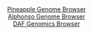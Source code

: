 <div id="Pineapple_Genome_Browser" align="center">
  <a href="https://igv.org/app/?sessionURL=blob:zZJda9swFIb_i6BlA8eW7MSODWW4adpmLW2X4KRLKUZ2ZEdUlhxJjtOE_PepYWM3KzQXGwNdSAd9vOfRswNrIhUVHETAtVHPRghYQC1FO8FVzcgdrogCUYGZIhaQpCCS8JyAaAcKrDROxrfm5FLrWkWOQ3XdqTAvha08G1d4KzhulZ2LyhkIxnAmJNZCKudc4rVwaLnutCTDdW2btz275yywxg5m9VJwJZya8DJtzX3pr1JaEi4qklYN0_QQIDV5TMaFXeAv8WwS5zlR6oa8jhZn8c0onnrDZH7lD.bJ_fUs8WenE1pyrBtJzrz4dnninm9IG05DMRh3h2Xbv3psmoKW6sS7OB1uaiqJOkMB6nu9fuD3DRrKF2TzP3VtBj2y87s2WbnXj.Olr0fqcv5dTYNZcg81GrXv9L23ABN5Y0wA.VIGEYKWB32r5_qdtynqWxCGho4UFERPzxbQEucvZvvTDujX2vgCFFk1B3UsIOSCSBB1QggDFIZurxt0YRiivbUDjWR_D.1lMg4D6Mau66cFZdrIvEgVr5WNObfXeWGX2yNZys3Dw7SuLlzpj4ZBsX2E3RWjX.Usif_I8o2SefrwfabRjyT6J9Z9JIits2NVu3nJTKoLzxuSdotG44wFAb6aJwP07V08x6EphKywNvtNxSx_2rbGkmKuTWFNFc0oo_p1ZiiKFkTI9Yy0IBdMGAuBLLNP0IIW6sHPv.X09s_7Hw--">Pineapple Genome Browser</a>
</div>
<div id="Alphonso_Genome_Browser" align="center">
  <a href="https://igv.org/app/?sessionURL=blob:zZNdb9owGIX_i6VWmxTy2RASqZpCoSulX4CA0aqKXhIncXHiYJvwJf573WrTblapXGya5Av7le33nOPHe1RjLggrUYBs3XJ1y0IaEjlbj6CoKL6DAgsUpEAF1hDHKea4jDEK9igFIWE8vFEncykrERgGkVWjgDJjunB0KGDHSlgLPWaFccEohTnjIBkXRptDzQyS1Y01nkNV6aq3o7tGAhIMoFXOSsGMCpdZtFb3Rb9KUYZLVuCoWFFJ3gVESo_SmOgpfAunozCOsRB9vO0l52G_F06c7vjxe_PicXx_NR03p6cjkpUgVxyfb.sszW7aD9vleGY5lNp37mKYkn6eDk6czml3UxGOxbnlWS3HbXmuqYIhZYI3_5NnNciRvgdptci99Qzai.21e.ONvMEmu7rc5entB74PGqIsXikOUJxzL7BMzTGbmms3G29Tq6WZpq_S4Yyg4OlZQ5JDvFDbn_ZIbitFCxJ4uXoHR0OMJ5ijoOGbpmf5vu2eeWem71sHbY9WnP69aC_HQ98z7dC2m1FKqFQoJ5EoK6FDWep1nOrZ7sgsF.0ezOLm5LpjT4cPGx9abBYuXyaTPPtjlm.fS7V.fz5l9DOK_gl1nxGiy_mxqIWTs0E458t.7_Z6cO.c2O3dj8TtvFT2Ju5.GNBx4aSMFyDVflVRy5.81cAJlFIVaiLInFAit1OVI1ujwLIdhS2KGWWKQ8Sz.RdTMzXLNb_.xtM5PB9eAQ--">Alphonso Genome Browser</a>
</div>


<div id="DAF_Genomics_Browser" align="center">
  <a href="https://igv.org/app/?sessionURL=blob:tZFra9swFIb_i6D9ZDuWL3FsCMNZ0iVLaLdmbkpKCWf2cazVtlxJbtKG_PcKt2OwC2PQgSQkzuV9dZ4DeUAhGa9JRByL.halxCCy4LslVE2J51ChJFEOpUSDCMxRYJ0iiQ4kB6kguVzoykKpRka9Xga5ucWaVyyVlnQtaEzJW1WgTjUdCyp44jXspJXySicr6EHZFLyWvAdpilKadq_BervZgT6.xzZdS9xUbalYp7rRJrSxzMpBu2V1hvu_GPkPynqxd_FqGXf1c3ycZcN4Pouv3Emy_tB_v04upqukvzpdsm0NqhU4PHHO9Lpe0qf5_eILnY.no2s2Suz82.TTeR6fuOPTyb5hAuWQBnTg.oMg9MjRICVPW42BpIWgEfWMwBkYjueZr1fX7.s5CM5IdHNrECUgvdPpNweiHhsNi0i8bztuBuEiQ0EiM7TtgIah43uBZ4chPRoH0oryjWmeJZdhYDux4_Str1Bp_ZyV3Qi10K_Bt0L5U2e9_xXV4oqP6zRcfLwo7b0sPovJ2h_twtk0u_stJl.7_.O3ci4qUDr08nyFAqVWq7BWP6i4x9vjMw--">DAF Genomics Browser</a>
</div>
